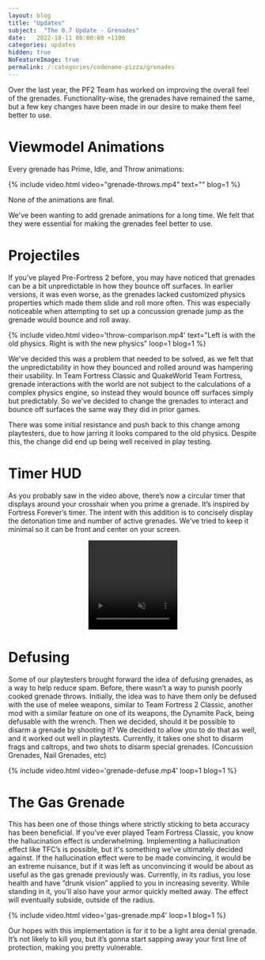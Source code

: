 ```yaml
---
layout: blog
title: "Updates"
subject:  "The 0.7 Update - Grenades"
date:   2022-18-11 00:00:00 +1100
categories: updates
hidden: true
NoFeatureImage: true
permalink: /:categories/codename-pizza/grenades
---
```


Over the last year, the PF2 Team has worked on improving the overall feel of the grenades. Functionality-wise, the grenades have remained the same, but a few key changes have been made in our desire to make them feel better to use.

# Viewmodel Animations

Every grenade has Prime, Idle, and Throw animations:

{% include video.html video="grenade-throws.mp4" text="" blog=1 %}

None of the animations are final.

We've been wanting to add grenade animations for a long time. We felt that they were essential for making the grenades feel better to use.

# Projectiles

If you’ve played Pre-Fortress 2 before, you may have noticed that grenades can be a bit unpredictable in how they bounce off surfaces. In earlier versions, it was even worse, as the grenades lacked customized physics properties which made them slide and roll more often. This was especially noticeable when attempting to set up a concussion grenade jump as the grenade would bounce and roll away.

{% include video.html video='throw-comparison.mp4' text="Left is with the old physics. Right is with the new physics" loop=1 blog=1 %}

We've decided this was a problem that needed to be solved, as we felt that the unpredictability in how they bounced and rolled around was hampering their usability. In Team Fortress Classic and QuakeWorld Team Fortress, grenade interactions with the world are not subject to the calculations of a complex physics engine, so instead they would bounce off surfaces simply but predictably. So we've decided to change the grenades to interact and bounce off surfaces the same way they did in prior games.

There was some initial resistance and push back to this change among playtesters, due to how jarring it looks compared to the old physics. Despite this, the change did end up being well received in play testing.

# Timer HUD

As you probably saw in the video above, there’s now a circular timer that displays around your crosshair when you prime a grenade. It’s inspired by Fortress Forever’s timer. The intent with this addition is to concisely display the detonation time and number of active grenades. We’ve tried to keep it minimal so it can be front and center on your screen.

<!--Need this to be formatted differently to other videos-->
<video playsinline preload='auto' preload="metadata" style="width:180px;height:180px;margin-left:auto;margin-right:auto;display:block" muted loop autoplay >
    <source src="/assets/blog/{{ page.slug }}/grenade-timer.mp4#t=0.001" type="video/mp4" />
</video>

# Defusing

Some of our playtesters brought forward the idea of defusing grenades, as a way to help reduce spam. Before, there wasn’t a way to punish poorly cooked grenade throws. Initially, the idea was to have them only be defused with the use of melee weapons, similar to Team Fortress 2 Classic, another mod with a similar feature on one of its weapons, the Dynamite Pack, being defusable with the wrench. Then we decided, should it be possible to disarm a grenade by shooting it? We decided to allow you to do that as well, and it worked out well in playtests. Currently, it takes one shot to disarm frags and caltrops, and two shots to disarm special grenades. (Concussion Grenades, Nail Grenades, etc)

{% include video.html video='grenade-defuse.mp4' loop=1 blog=1 %}

# The Gas Grenade

This has been one of those things where strictly sticking to beta accuracy has been beneficial. If you’ve ever played Team Fortress Classic, you know the hallucination effect is underwhelming. Implementing a hallucination effect like TFC’s is possible, but it's something we've ultimately decided against. If the hallucination effect were to be made convincing, it would be an extreme nuisance, but if it was left as unconvincing it would be about as useful as the gas grenade previously was. Currently, in its radius, you lose health and have “drunk vision” applied to you in increasing severity. While standing in it, you’ll also have your armor quickly melted away. The effect will eventually subside, outside of the radius.

{% include video.html video='gas-grenade.mp4' loop=1 blog=1 %}

Our hopes with this implementation is for it to be a light area denial grenade. It’s not likely to kill you, but it’s gonna start sapping away your first line of protection, making you pretty vulnerable.